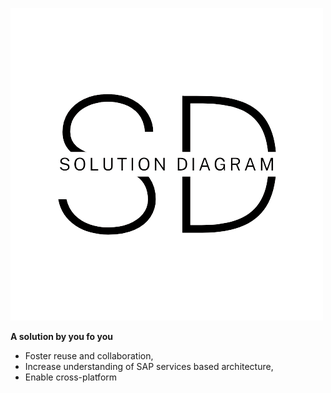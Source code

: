 ![SolutionDiagram @ SAP](logo/Logo_sol_diag_full.png)

**A solution by you fo you**

* Foster reuse and collaboration,
* Increase understanding of SAP services based architecture,
* Enable cross-platform 

